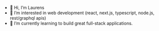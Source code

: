 - 👋 Hi, I’m Laurens
- 👀 I’m interested in web development (react, next.js, typescript, node.js, rest/graphql apis)
- 🌱 I’m currently learning to build great full-stack applications.


<!---
laurenssvg/laurenssvg is a ✨ special ✨ repository because its `README.md` (this file) appears on your GitHub profile.
You can click the Preview link to take a look at your changes.
--->
